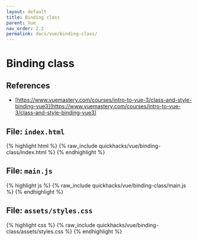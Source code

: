 ```yaml
---
layout: default
title: Binding class
parent: Vue
nav_order: 2.2
permalink: docs/vue/binding-class/
---
```


# Binding class

## References

- [https://www.vuemastery.com/courses/intro-to-vue-3/class-and-style-binding-vue3](https://www.vuemastery.com/courses/intro-to-vue-3/class-and-style-binding-vue3)

## File: `index.html`

{% highlight html %}
{% raw_include quickhacks/vue/binding-class/index.html %}
{% endhighlight %}

## File: `main.js`

{% highlight js %}
{% raw_include quickhacks/vue/binding-class/main.js %}
{% endhighlight %}

## File: `assets/styles.css`

{% highlight css %}
{% raw_include quickhacks/vue/binding-class/assets/styles.css %}
{% endhighlight %}
